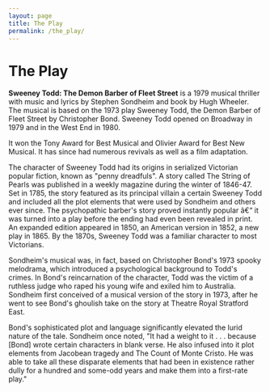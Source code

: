 ```yaml
---
layout: page
title: The Play
permalink: /the_play/
---
```


# The Play

**Sweeney Todd: The Demon Barber of Fleet Street** is a 1979 musical thriller with music and lyrics
by Stephen Sondheim and book by Hugh Wheeler. The musical is based on the 1973 play Sweeney Todd,
the Demon Barber of Fleet Street by Christopher Bond. Sweeney Todd opened on Broadway in 1979 and in
the West End in 1980.

It won the Tony Award for Best Musical and Olivier Award for Best New Musical. It has since had
numerous revivals as well as a film adaptation.

The character of Sweeney Todd had its origins in serialized Victorian popular fiction, known as
"penny dreadfuls". A story called The String of Pearls was published in a weekly magazine during the
winter of 1846-47. Set in 1785, the story featured as its principal villain a certain Sweeney Todd
and included all the plot elements that were used by Sondheim and others ever since. The
psychopathic barber's story proved instantly popular â€“ it was turned into a play before the ending
had even been revealed in print. An expanded edition appeared in 1850, an American version in 1852,
a new play in 1865. By the 1870s, Sweeney Todd was a familiar character to most Victorians.

Sondheim's musical was, in fact, based on Christopher Bond's 1973 spooky melodrama, which introduced
a psychological background to Todd's crimes. In Bond's reincarnation of the character, Todd was the
victim of a ruthless judge who raped his young wife and exiled him to Australia. Sondheim first
conceived of a musical version of the story in 1973, after he went to see Bond's ghoulish take on
the story at Theatre Royal Stratford East.

Bond's sophisticated plot and language significantly elevated the lurid nature of the tale. Sondheim
once noted, "It had a weight to it . . . because [Bond] wrote certain characters in blank verse. He
also infused into it plot elements from Jacobean tragedy and The Count of Monte Cristo. He was able
to take all these disparate elements that had been in existence rather dully for a hundred and
some-odd years and make them into a first-rate play."
